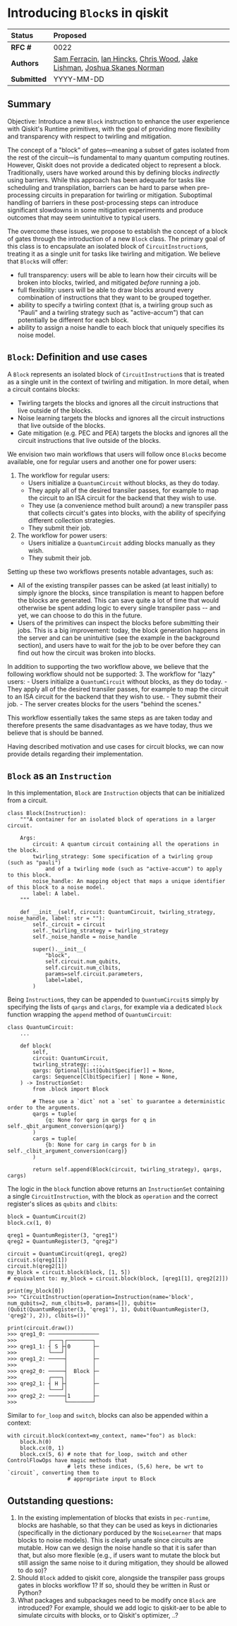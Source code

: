 # Introducing `Block`s in qiskit

| **Status**        | **Proposed** |
|:------------------|:---------------------------------------------|
| **RFC #**         | 0022                                         |
| **Authors**       | [Sam Ferracin](sam.ferracin@ibm.com), [Ian Hincks](ian.hincks@ibm.com), [Chris Wood](cjwood@ibm.com), [Jake Lishman](jake.lishman@ibm.com), [Joshua Skanes Norman](joshua.sn@ibm.com)    |
| **Submitted**     | YYYY-MM-DD                                   |

## Summary
Objective: Introduce a new `Block` instruction to enhance the user experience with Qiskit's Runtime primitives, with the goal of providing more flexibility and transparency with respect to twirling and mitigation.

The concept of a "block" of gates—meaning a subset of gates isolated from the rest of the circuit—is fundamental to many quantum computing routines. However, Qiskit does not provide a dedicated object to represent a block. Traditionally, users have worked around this by defining blocks *indirectly* using barriers. While this approach has been adequate for tasks like scheduling and transpilation, barriers can be hard to parse when pre-processing circuits in preparation for twirling or mitigation. Suboptimal handling of barriers in these post-processing steps can introduce significant slowdowns in some mitigation experiments and produce outcomes that may seem unintuitive to typical users.

The overcome these issues, we propose to establish the concept of a block of gates through the introduction of a new `Block` class. The primary goal of this class is to encapsulate an isolated block of `CircuitInstruction`s, treating it as a single unit for tasks like twirling and mitigation. We believe that `Block`s will offer:
* full transparency: users will be able to learn how their circuits will be broken into blocks, twirled, and mitigated *before* running a job. 
* full flexibility: users will be able to draw blocks around every combination of instructions that they want to be grouped together.
* ability to specify a twirling context (that is, a twirling group such as "Pauli" and a twirling strategy such as "active-accum") that can potentially be different for each block.
* ability to assign a noise handle to each block that uniquely specifies its noise model.

## `Block`: Definition and use cases

A `Block` represents an isolated block of `CircuitInstruction`s that is treated as a single unit in the context of twirling and mitigation. In more detail, when a circuit contains blocks:
- Twirling targets the blocks and ignores all the circuit instructions that live outside of the blocks.
- Noise learning targets the blocks and ignores all the circuit instructions that live outside of the blocks.
- Gate mitigation (e.g. PEC and PEA) targets the blocks and ignores all the circuit instructions that live outside of the blocks.

We envision two main workflows that users will follow once `Block`s become available, one for regular users and another one for power users:
1. The workflow for regular users:
    - Users initialize a `QuantumCircuit` without blocks, as they do today.
    - They apply all of the desired transiler passes, for example to map the circuit to an ISA circuit for the backend that they wish to use.
    - They use (a convenience method built around) a new transpiler pass that collects circuit's gates into blocks, with the ability of specifying different collection strategies.
    - They submit their job.
2. The workflow for power users:
    - Users initialize a `QuantumCircuit` adding blocks manually as they wish.
    - They submit their job.

Setting up these two workflows presents notable advantages, such as:
- All of the existing transpiler passes can be asked (at least initially) to simply ignore the blocks, since transpilation is meant to happen before the blocks are generated. This can save quite a lot of time that would otherwise be spent adding logic to every single transpiler pass -- and yet, we can choose to do this in the future.
- Users of the primitives can inspect the blocks before submitting their jobs. This is a big improvement: today, the block generation happens in the server and can be unintuitive (see the example in the background section), and users have to wait for the job to be over before they can find out how the circuit was broken into blocks.

In addition to supporting the two workflow above, we believe that the following workflow should not be supported:
3. The workflow for "lazy" users:
    - Users initialize a `QuantumCircuit` without blocks, as they do today.
    - They apply all of the desired transiler passes, for example to map the circuit to an ISA circuit for the backend that they wish to use.
    - They submit their job.
    - The server creates blocks for the users "behind the scenes."

This workflow essentially takes the same steps as are taken today and therefore presents the same disadvantages as we have today, thus we believe that is should be banned.

Having described motivation and use cases for circuit blocks, we can now provide details regarding their implementation.

## `Block` as an `Instruction`
In this implementation, `Block` are `Instruction` objects that can be initialized from a circuit.
```
class Block(Instruction):
    """A container for an isolated block of operations in a larger circuit.
    
    Args:
        circuit: A quantum circuit containing all the operations in the block.
        twirling_strategy: Some specification of a twirling group (such as "pauli")
            and of a twirling mode (such as "active-accum") to apply to this block.
        noise_handle: An mapping object that maps a unique identifier of this block to a noise model.
        label: A label.
    """

    def __init__(self, circuit: QuantumCircuit, twirling_strategy, noise_handle, label: str = ""):
        self._circuit = circuit
        self._twirling_strategy = twirling_strategy
        self._noise_handle = noise_handle

        super().__init__(
            "block",
            self.circuit.num_qubits,
            self.circuit.num_clbits,
            params=self.circuit.parameters,
            label=label,
        )
```

Being `Instruction`s, they can be appended to `QuantumCircuit`s simply by specifying the lists of `qargs` and `clargs`, for example via a dedicated `block` function wrapping the `append` method of `QuantumCircuit`:
```
class QuantumCircuit:
    ...

    def block(
        self, 
        circuit: QuantumCircuit,
        twirling_strategy: ...,
        qargs: Optional[list[QubitSpecifier]] = None,
        cargs: Sequence[ClbitSpecifier] | None = None,
    ) -> InstructionSet:
        from .block import Block

        # These use a `dict` not a `set` to guarantee a deterministic order to the arguments.
        qargs = tuple(
            {q: None for qarg in qargs for q in self._qbit_argument_conversion(qarg)}
        )
        cargs = tuple(
            {b: None for carg in cargs for b in self._clbit_argument_conversion(carg)}
        )

        return self.append(Block(circuit, twirling_strategy), qargs, cargs)
```

The logic in the `block` function above returns an `InstructionSet` containing a single `CircuitInstruction`, with the block as `operation` and the correct register's slices as `qubits` and `clbits`:
```
block = QuantumCircuit(2)
block.cx(1, 0)

qreg1 = QuantumRegister(3, "qreg1")
qreg2 = QuantumRegister(3, "qreg2")

circuit = QuantumCircuit(qreg1, qreg2)
circuit.s(qreg1[1])
circuit.h(qreg2[1])
my_block = circuit.block(block, [1, 5])
# equivalent to: my_block = circuit.block(block, [qreg1[1], qreg2[2]])

print(my_block[0])
>>> "CircuitInstruction(operation=Instruction(name='block', num_qubits=2, num_clbits=0, params=[]), qubits=(Qubit(QuantumRegister(3, 'qreg1'), 1), Qubit(QuantumRegister(3, 'qreg2'), 2)), clbits=())"

print(circuit.draw())
>>> qreg1_0: ────────────────
>>>          ┌───┐┌────────┐
>>> qreg1_1: ┤ S ├┤0       ├─
>>>          └───┘│        │
>>> qreg1_2: ─────┤        ├─
>>>               │        │
>>> qreg2_0: ─────┤  Block ├─
>>>          ┌───┐│        │
>>> qreg2_1: ┤ H ├┤        ├─
>>>          └───┘│        │
>>> qreg2_2: ─────┤1       ├─
>>>               └────────┘
```

Similar to `for_loop` and `switch`, blocks can also be appended within a context:
```
with circuit.block(context=my_context, name="foo") as block:
    block.h(0) 
    block.cx(0, 1) 
    block.cx(5, 6) # note that for_loop, switch and other ControlFlowOps have magic methods that
                   # lets these indices, (5,6) here, be wrt to `circuit`, converting them to
                   # appropriate input to Block
```

## Outstanding questions:
1. In the existing implementation of blocks that exists in `pec-runtime`, blocks are hashable, so that they can be used as keys in dictionaries (specifically in the dictionary porduced by the `NoiseLearner` that maps blocks to noise models). This is clearly unsafe since circuits are mutable. How can we design the noise handle so that it is safer than that, but also more flexible (e.g., if users want to mutate the block but still assign the same noise to it during mitigation, they should be allowed to do so)?
2. Should `Block` added to qiskit core, alongside the transpiler pass groups gates in blocks workflow 1? If so, should they be written in Rust or Python?
3. What packages and subpackages need to be modify once `Block` are introduced? For example, should we add logic to qiskit-aer to be able to simulate circuits with blocks, or to Qiskit's optimizer, ..?